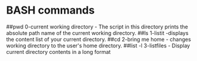 # BASH commands
##pwd
0-current working directory - The script in this directory prints the absolute path name of the current working directory.
##ls
1-listit -displays the content list of your current directory.
##cd
2-bring me home - changes working directory to the user's home directory.
##list -l
3-listfiles - Display current directory contents in a long format
